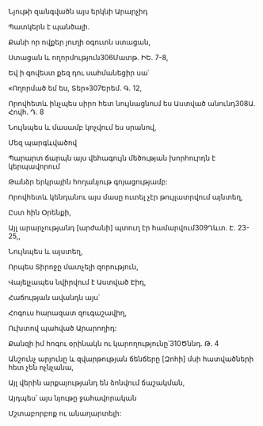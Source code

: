 Նյութի զանգվածն այս երկնի Արարչիդ


Պատկերն է պանծալի.


Քանի որ ովքեր յուղի օգուտն ստացան,


Ստացան և ողորմություն306Մատթ. ԻԵ. 7-8,


Եվ ի գովեստ քեզ դու սահմանեցիր սա՝


«Ողորմած եմ ես, Տեր»307Երեմ. Գ. 12,


Որովհետև ինչպես սիրո հետ նույնացնում ես Աստված անունդ308Ա. Հովհ. Դ. 8


Նույնպես և մասամբ կոչվում ես սրանով,


Մեզ պարգևվածով


Պարարտ ճարպն այս վեհագույն մեծության խորհուրդն է կերպավորում


Թանձր երկրային հողանյութ գոյացությամբ:


Որովհետև կենդանու այս մասը ուտել չէր թույլատրվում այնտեղ,


Ըստ հին Օրենքի,


Այլ արարչությանդ [արժանի] պտուղ էր համարվում309Ղևտ. Է. 23-25,,


Նույնպես և այստեղ,


Որպես Տիրոջը մատչելի զորություն,


Վայելչապես նվիրվում է Աստված Էիդ,


Հաճության ավանդն այս՝


Հոգուս հարազատ զուգաշավիղ,


Ուխտով պահված Արարողիդ:


Քանզի իմ հոգու օրինակն ու կարողությունը՝310Ծննդ. Թ. 4


Անշունչ արյունը և զվարթության ճենճերը [Զոհի] մսի հատվածների հետ չեն ոչնչանա,


Այլ վերին արքայությանդ են ձոնվում ճաշակման,


Այդպես՝ այս նյութը ջահավորական


Մշտաբորբոք ու անաղարտելի: